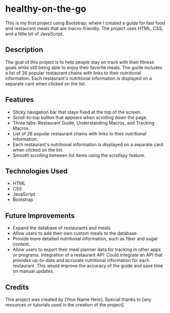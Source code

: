# healthy-on-the-go

This is my first project using Bootstrap, where I created a guide for fast food and restaurant meals that are macro-friendly. The project uses HTML, CSS, and a little bit of JavaScript.

## Description

The goal of this project is to help people stay on track with their fitness goals while still being able to enjoy their favorite meals. The guide includes a list of 26 popular restaurant chains with links to their nutritional information. Each restaurant's nutritional information is displayed on a separate card when clicked on the list.

## Features

- Sticky navigation bar that stays fixed at the top of the screen.
- Scroll-to-top button that appears when scrolling down the page.
- Three tabs: Restaurant Guide, Understanding Macros, and Tracking Macros.
- List of 26 popular restaurant chains with links to their nutritional information.
- Each restaurant's nutritional information is displayed on a separate card when clicked on the list.
- Smooth scrolling between list items using the scrollspy feature.

## Technologies Used

- HTML
- CSS
- JavaScript
- Bootstrap

## Future Improvements

- Expand the database of restaurants and meals.
- Allow users to add their own custom meals to the database.
- Provide more detailed nutritional information, such as fiber and sugar content.
- Allow users to export their meal planner data for tracking in other apps or programs. Integration of a restaurant API: Could integrate an API that provides up-to-date and accurate nutritional information for each restaurant. This would improve the accuracy of the guide and save time on manual updates.

## Credits
This project was created by [Your Name Here]. Special thanks to [any resources or tutorials used in the creation of the project].